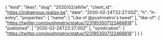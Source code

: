 {
  "kind": "likes",
  "slug": "2020/02/alh1w",
  "client_id": "https://indigenous.realize.be",
  "date": "2020-02-24T22:27:00Z",
  "h": "h-entry",
  "properties": {
    "name": [
      "Like of @pushmatrix's tweet"
    ],
    "like-of": [
      "https://twitter.com/pushmatrix/status/1231953507122466818"
    ],
    "published": [
      "2020-02-24T22:27:00Z"
    ],
    "syndication": [
      "https://twitter.com/pushmatrix/status/1231953507122466818"
    ]
  }
}
